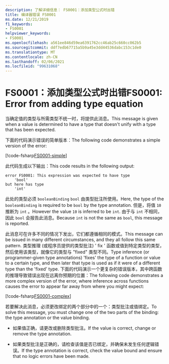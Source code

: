 ```yaml
---
description: 了解详细信息： FS0001：添加类型公式时出错
title: 编译器错误 FS0001
ms.date: 12/21/2019
f1_keywords:
- FS0001
helpviewer_keywords:
- FS0001
ms.openlocfilehash: a561ee846d59ea6391762cc46ab25c660cc062b5
ms.sourcegitcommit: ddf7edb67715a5b9a45e3dd44536dabc153c1de0
ms.translationtype: MT
ms.contentlocale: zh-CN
ms.lasthandoff: 02/06/2021
ms.locfileid: "99631068"
---
```

# <a name="fs0001-error-from-adding-type-equation"></a><span data-ttu-id="f5734-103">FS0001：添加类型公式时出错</span><span class="sxs-lookup"><span data-stu-id="f5734-103">FS0001: Error from adding type equation</span></span>

<span data-ttu-id="f5734-104">当确定值的类型与所需类型不统一时，将提供此消息。</span><span class="sxs-lookup"><span data-stu-id="f5734-104">This message is given when a value is determined to have a type that doesn't unify with a type that has been expected.</span></span>

<span data-ttu-id="f5734-105">下面的代码演示错误的简单版本：</span><span class="sxs-lookup"><span data-stu-id="f5734-105">The following code demonstrates a simple version of the error:</span></span>

[!code-fsharp[FS0001-simple](~/samples/snippets/fsharp/compiler-messages/fs0001.fsx#L2)]

<span data-ttu-id="f5734-106">此代码生成以下输出：</span><span class="sxs-lookup"><span data-stu-id="f5734-106">This code results in the following output:</span></span>

```text
error FS0001: This expression was expected to have type
    'bool'
but here has type
    'int'
```

<span data-ttu-id="f5734-107">此处的类型必须 `booleanBinding` `bool` 由类型批注所使用。</span><span class="sxs-lookup"><span data-stu-id="f5734-107">Here, the type of the `booleanBinding` is required to be `bool` by the type annotation.</span></span> <span data-ttu-id="f5734-108">但是，将值 `10` 推断为 `int` 。</span><span class="sxs-lookup"><span data-stu-id="f5734-108">However the value `10` is inferred to be `int`.</span></span> <span data-ttu-id="f5734-109">由于与 `int` 不相同，因此 `bool` 会报告此消息。</span><span class="sxs-lookup"><span data-stu-id="f5734-109">Because `int` is not the same as `bool`, this message is reported.</span></span>

<span data-ttu-id="f5734-110">此消息可在许多不同的情况下发出，它们都遵循相同的模式。</span><span class="sxs-lookup"><span data-stu-id="f5734-110">This message can be issued in many different circumstances, and they all follow this same pattern.</span></span> <span data-ttu-id="f5734-111">类型推理 (或程序员提供的类型批注) ' fix ' 函数或值到特定类型的类型，然后使用该类型，就像它的类型与 "fixed" 类型不同。</span><span class="sxs-lookup"><span data-stu-id="f5734-111">Type inference (or programmer-given type annotations) 'fixes' the type of a function or value to a certain type, and then later that type is used as if it were of a different type than the 'fixed' type.</span></span>  <span data-ttu-id="f5734-112">下面的代码演示一个更复杂的错误版本，其中跨函数的推理导致错误出现在远离你预期的位置：</span><span class="sxs-lookup"><span data-stu-id="f5734-112">The following code demonstrates a more complex version of the error, where inference across functions causes the error to appear far away from where you might expect:</span></span>

[!code-fsharp[FS0001-complex](~/samples/snippets/fsharp/compiler-messages/fs0001.fsx#L5-L26)]

<span data-ttu-id="f5734-113">若要解决此消息，必须更改绑定的两个部分中的一个：类型批注或值绑定。</span><span class="sxs-lookup"><span data-stu-id="f5734-113">To solve this message, you must change one of the two parts of the binding: the type annotation or the value binding.</span></span>

- <span data-ttu-id="f5734-114">如果值正确，请更改或删除类型批注。</span><span class="sxs-lookup"><span data-stu-id="f5734-114">If the value is correct, change or remove the type annotation.</span></span>

- <span data-ttu-id="f5734-115">如果类型批注是正确的，请检查该值是否已绑定，并确保未发生任何逻辑错误。</span><span class="sxs-lookup"><span data-stu-id="f5734-115">If the type annotation is correct, check the value bound and ensure that no logic errors have been made.</span></span>
